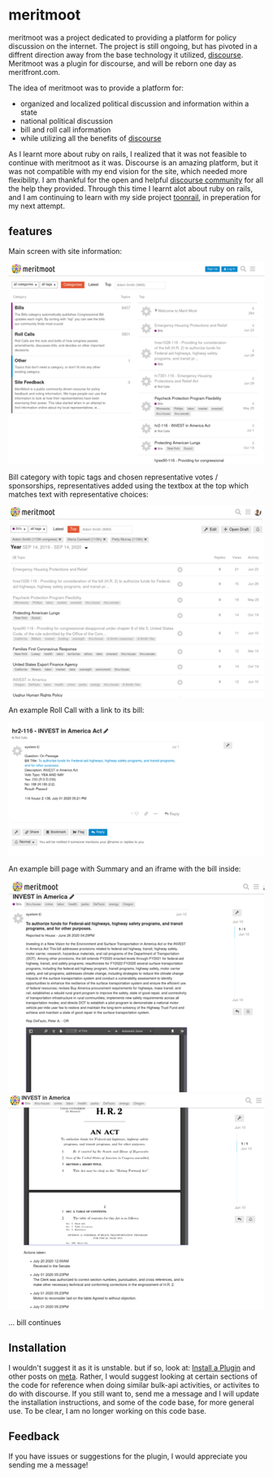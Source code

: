 # meritmoot

meritmoot was a project dedicated to providing a platform for policy discussion on the internet. The project is still ongoing, but has pivoted in a diffrent direction away from the base technology it utilized, [discourse](https://www.discourse.org/). Meritmoot was a plugin for discourse, and will be reborn one day as meritfront.com.

The idea of meritmoot was to provide a platform for:
  - organized and localized political discussion and information within a state
  - national political discussion
  - bill and roll call information
  - while utilizing all the benefits of [discourse](https://www.discourse.org/)
  
As I learnt more about ruby on rails, I realized that it was not feasible to continue with meritmoot as it was. Discourse is an amazing platform, but it was not compatible with my end vision for the site, which needed more flexibility. I am thankful for the open and helpful [discourse community](meta.discourse.org) for all the help they provided. Through this time I learnt alot about ruby on rails, and I am continuing to learn with my side project [toonrail](https://github.com/LukeClancy/toonrail), in preperation for my next attempt.

## features
Main screen with site information:

![main](.front_page.png)

Bill category with topic tags and chosen representative votes / sponsorships, representatives added using the textbox at the top which matches text with representative choices:

![Screenshot](.bills.png)

An example Roll Call with a link to its bill:

![Screenshot](.a_roll_call.png)

An example bill page with Summary and an iframe with the bill inside:

![Screenshot](.a_bill.png)
![Screenshot](.a_bill_2.png)

... bill continues

## Installation

I wouldn't suggest it as it is unstable. but if so, look at: [Install a Plugin](https://meta.discourse.org/t/install-a-plugin/19157) and other posts on [meta](meta.discourse.org). Rather, I would suggest looking at certain sections of the code for reference when doing similar bulk-api activities, or activites to do with discourse. If you still want to, send me a message and I will update the installation instructions, and some of the code base, for more general use. To be clear, I am no longer working on this code base.

## Feedback

If you have issues or suggestions for the plugin, I would appreciate you sending me a message!
